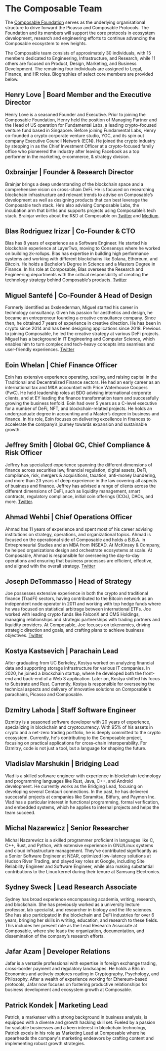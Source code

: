 # The Composable Team

The [Composable Foundation](https://www.composablefoundation.com/) serves as the underlying organisational structure to drive forward the Picasso and Composable Protocols. The Foundation and its members will support the core protocols in ecosystem development, research and engineering efforts to continue advancing the Composable ecosystem to new heights.

The Composable team consists of approximately 30 individuals, with 15 members dedicated to Engineering, Infrastructure, and Research, while 11 others are focused on Product, Design, Marketing, and Business Development. The remaining four individuals are assigned to Legal, Finance, and HR roles. Biographies of select core members are provided below. 

## Henry Love | Board Member and the Executive Director
Henry Love is a seasoned Founder and Executive. Prior to joining the Composable Foundation, Henry held the position of Managing Partner and the Head of US operation for Fundamental Labs, a leading crypto-focused venture fund based in Singapore. Before joining Fundamental Labs, Henry co-founded a crypto corporate venture studio, YGC, and its spin out company Executive Council Network (ECN). He joined the crypto industry by stepping in as the Chief Investment Officer at a crypto-focused family office who pioneered the industry after leaving Facebook as a top performer in the marketing, e-commerce, & strategy division.

## 0xbrainjar | Founder & Research Director

Brainjar brings a deep understanding of the blockchain space and a comprehensive vision on cross-chain DeFi. He is focused on researching blockchain infrastructure and relevant trends to advise on Composable’s development as well as designing products that can best leverage the Composable tech stack.  He’s also advising Composable Labs, the incubation arm that births and supports projects using Composable’s tech stack. Brainjar writes about the R&D at Composable on [Twitter](https://twitter.com/0xbrainjar) and [Medium](https://medium.com/@0xbrainjar).

## Blas Rodriguez Irizar | Co-Founder & CTO

Blas has 8 years of experience as a Software Engineer. He started his blockchain experience at LayerTwo, moving to Consensys where he worked on building zk-rollups. Blas has expertise in building high performance systems and working with different blockchains like Solana, Ethereum, and Bitcoin. He holds a Bachelor’s Degree in Science and a Masters Degree in Finance. In his role at Composable, Blas oversees the Research and Engineering departments with the critical responsibility of creating the technology strategy behind Composable’s products. [Twitter](https://mobile.twitter.com/blasrodri)

## Miguel Santefé | Co-Founder & Head of Design

Formerly identified as 0xslenderman, Miguel started his career in technology consultancy. Given his passion for aesthetics and design, he became an entrepreneur founding a creative consultancy company. Since then, he obtained 7 years of experience in creative direction. He has been in crypto since 2014 and has been designing applications since 2018. Previous to joining Composable, he led the creative strategy at various DeFi projects. Miguel has a background in IT Engineering and Computer Science, which enables him to turn complex and tech-heavy concepts into seamless and user-friendly experiences. [Twitter](https://twitter.com/0xslenderman)

## Eoin Whelan | Chief Finance Officer

Eoin has extensive experience operating, scaling, and raising capital in the Traditional and Decentralized Finance sectors. He had an early career as an international tax and M&A accountant with Price Waterhouse Coopers (PwC). He held leadership roles at BDO advising international corporate clients, and at EY leading the finance transformation team and successfully growing the business tenfold. Eoin had over 5 years as a C-level executive for a number of DeFi, NFT, and blockchain-related projects. He holds an undergraduate degree in accounting and a Master’s degree in business and finance. In his role, Eoin focuses on delivering excellence in finances to accelerate the company’s journey towards expansion and sustainable growth.

## Jeffrey Smith | Global GC, Chief Compliance & Risk Officer

Jeffrey has specialized experience spanning the different dimensions of finance across securities law, financial regulation, digital assets, DeFi, compliance, risk, mergers & acquisitions, taxation, anti-money laundering, and more than 23 years of deep experience in the law covering all aspects of business and finance. Jeffrey has advised a range of clients across the different dimensions of DeFi, such as liquidity management, smart contracts, regulatory compliance, initial coin offerings (ICOs), DAOs, and more. [Twitter](https://twitter.com/JeffreyAPIs).

## Ahmad Wehbi | Chief Operations Officer

Ahmad has 11 years of experience and spent most of his career advising institutions on strategy, operations, and organizational topics. Ahmad is focused on the operational side of Composable and holds a B.B.A. in Entrepreneurial Studies and an MBA from INSEAD. At McKinsey & Company, he helped organizations design and orchestrate ecosystems at scale. At Composable, Ahmad is responsible for overseeing the day-to-day operations and ensuring that business processes are efficient, effective, and aligned with the overall strategy. [Twitter](https://twitter.com/wehbix)

## Joseph DeTommasso | Head of Strategy

Joe possesses extensive experience in both the crypto and traditional finance (TradFi) sectors, having contributed to the Bitcoin network as an independent node operator in 2011 and working with top hedge funds where he was focused on statistical arbitrage between international ETFs. Joe worked with leading crypto funds like FalconX and CMS Holdings, managing relationships and strategic partnerships with trading partners and liquidity providers. At Composable, Joe focuses on tokenomics, driving strategic direction and goals, and crafting plans to achieve business objectives. [Twitter](https://twitter.com/__Swurve__)

## Kostya Kastsevich | Parachain Lead

After graduating from UC Berkeley, Kostya worked on analyzing financial data and supporting storage infrastructure for various IT companies. In 2020, he joined a blockchain startup, where he developed both the front-end and back-end of a Web 3 application. Later on, Kostya shifted his focus to Substrate and Rust. Currently, Kostya is responsible for overseeing the technical aspects and delivery of innovative solutions on Composable's parachains, Picasso and Composable.

## Dzmitry Lahoda | Staff Software Engineer
Dzmitry is a seasoned software developer with 20 years of experience, specializing in blockchain and cryptocurrency. With 95% of his assets in crypto and a net-zero trading portfolio, he is deeply committed to the crypto ecosystem. Currently, he's contributing to the Composable project, focusing on practical applications for cross-chain interoperability. For Dzmitry, code is not just a tool, but a language for shaping the future.

## Vladislav Marshukin | Bridging Lead

Vlad is a skilled software engineer with experience in blockchain technology and programming languages like Rust, Java, C++, and Android development. He currently works as the Bridging Lead, focusing on developing several Centauri connections. In the past, he has delivered successful projects at companies like Soramitsu, Bitfury, and Paymon Inc. Vlad has a particular interest in functional programming, formal verification, and embedded systems, which he applies to internal projects and helps the team succeed.

## Michal Nazarewicz | Senior Researcher
Michal Nazarewicz is a skilled programmer proficient in languages like C, C++, Rust, and Python, with extensive experience in GNU/Linux systems and cloud infrastructure management. They've contributed significantly as a Senior Software Engineer at NEAR, optimized low-latency solutions at Hudson River Trading, and played key roles at Google, including Site Reliability Engineer and Software Engineer, while also making substantial contributions to the Linux kernel during their tenure at Samsung Electronics.


## Sydney Sweck | Lead Research Associate
Sydney has broad experience encompassing academia, writing, research, and blockchain. She has previously worked as a university lecture professor, lab specialist, and researcher in biology and the life sciences. She has also participated in the blockchain and DeFi industries for over 6 years, bringing her skills in writing, education, and research to these fields. This includes her present role as the Lead Research Associate at Composable, where she leads the organization, documentation, and dissemination of the company’s research efforts. 


## Jafar Azam | Developer Relations

Jafar is a versatile professional with expertise in foreign exchange trading, cross-border payment and regulatory landscapes. He holds a BSc in Economics and actively explores reading in Cryptography, Psychology, and Philosophy. After a wealth of experience working for Ethereum-based protocols, Jafar now focuses on fostering productive relationships for business development and ecosystem growth at Composable.

## Patrick Kondek | Marketing Lead

Patrick, a marketeer with a strong background in business analysis, is equipped with a diverse and growth hacking skill set. Fueled by a passion for scalable businesses and a keen interest in blockchain technology, Patrick excels in his role as Marketing Lead at Composable where he spearheads the company's marketing endeavors by crafting content and implementing robust growth strategies.